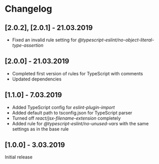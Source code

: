 # Changelog

## [2.0.2], [2.0.1] - 21.03.2019
- Fixed an invalid rule setting for _@typescript-eslint/no-object-literal-type-assertion_

## [2.0.0] - 21.03.2019
- Completed first version of rules for TypeScript with comments
- Updated dependencies

## [1.1.0] - 7.03.2019
- Added TypeScript config for _eslint-plugin-import_
- Added default path to tsconfig.json for TypeScript parser
- Turned off _react/jsx-filename-extension_ completely
- Added rule for _@typescript-eslint/no-unused-vars_ with the same settings as in the base rule

## [1.0.0] - 3.03.2019
Initial release
